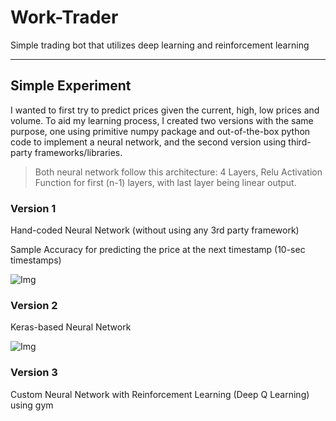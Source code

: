# Work-Trader

Simple trading bot that utilizes deep learning and reinforcement learning

---
## Simple Experiment
I wanted to first try to predict prices given the current, high, low prices and volume. To aid my learning process, I created two versions with the same purpose, one using primitive numpy package and out-of-the-box python code to implement a neural network, and the second version using third-party frameworks/libraries.

> Both neural network follow this architecture:
4 Layers, Relu Activation Function for first (n-1) layers, with last layer being linear output.

### Version 1
Hand-coded Neural Network (without using any 3rd party framework)


Sample Accuracy for predicting the price at the next timestamp (10-sec timestamps)

![Img](https://raw.githubusercontent.com/workofart/work-trader/master/v1/trainingset.png)

### Version 2
Keras-based Neural Network

![Img](https://raw.githubusercontent.com/workofart/work-trader/master/v2/trainingset.png)

### Version 3
Custom Neural Network with Reinforcement Learning (Deep Q Learning) using gym